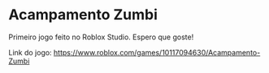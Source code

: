 # Acampamento Zumbi 

Primeiro jogo feito no Roblox Studio. Espero que goste!

Link do jogo: https://www.roblox.com/games/10117094630/Acampamento-Zumbi
